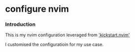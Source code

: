 # configure nvim

### Introduction

This is my nvim configuration leveraged from ['kickstart.nvim'](https://github.com/nvim-lua/kickstart.nvim/blob/master/README.md)

I customised the configuratioin for my use case.
